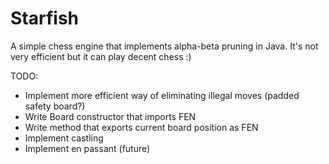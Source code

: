 # Starfish

A simple chess engine that implements alpha-beta pruning in Java. It's not very efficient but it can play decent chess :)

TODO:
 - Implement more efficient way of eliminating illegal moves (padded safety board?)
 - Write Board constructor that imports FEN
 - Write method that exports current board position as FEN
 - Implement castling
 - Implement en passant (future)
